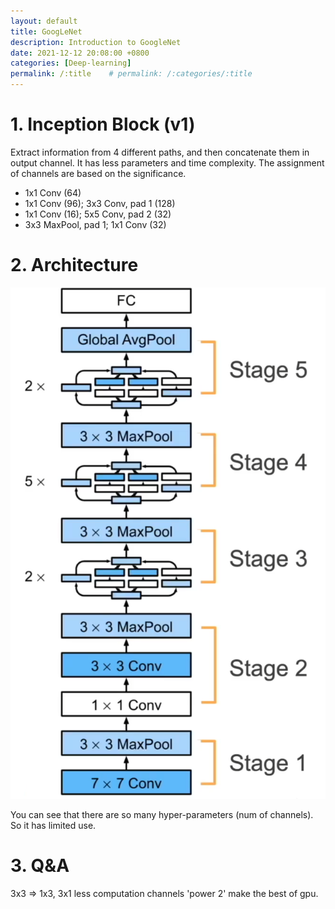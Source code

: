 ```yaml
---
layout: default
title: GoogLeNet
description: Introduction to GoogleNet
date: 2021-12-12 20:08:00 +0800
categories: [Deep-learning]
permalink: /:title    # permalink: /:categories/:title
---
```


# 1. Inception Block (v1)
Extract information from 4 different paths, and then concatenate them in output channel. It has less parameters and time complexity. The assignment of channels are based on the significance.

* 1x1 Conv  (64)
* 1x1 Conv  (96); 3x3 Conv, pad 1 (128)
* 1x1 Conv  (16); 5x5 Conv, pad 2 (32)
* 3x3 MaxPool, pad 1; 1x1 Conv  (32)

# 2. Architecture

![GoogLeNet](/assets/images/2021-12-12-1.png)

You can see that there are so many hyper-parameters (num of channels). So it has limited use.

# 3. Q&A
3x3 => 1x3, 3x1 less computation
channels 'power 2' make the best of gpu.